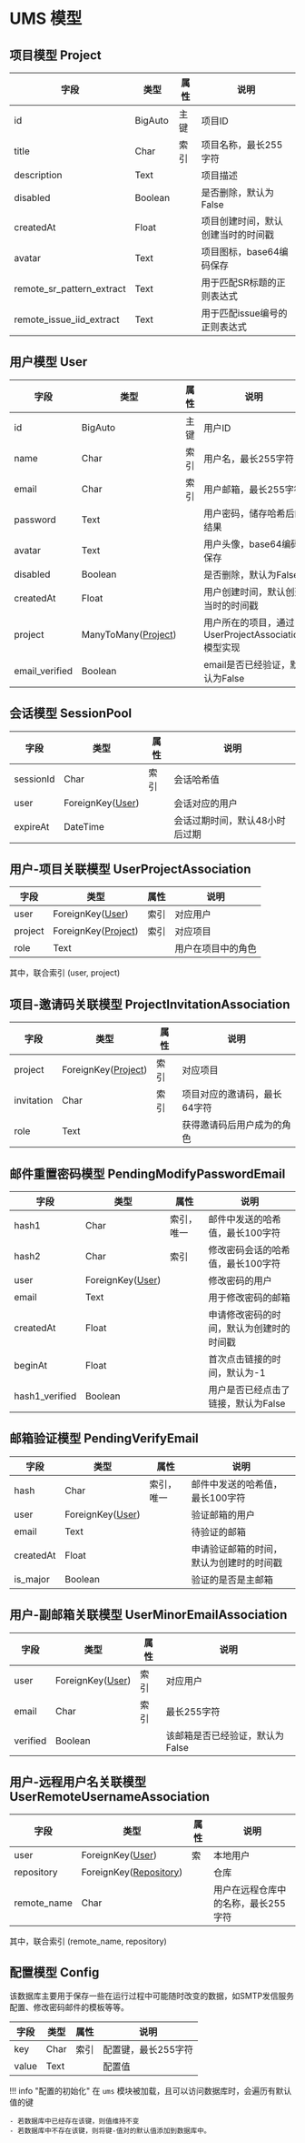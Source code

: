 <style>
    .md-nav--secondary>ul>li>nav>ul>li>nav {
        display: none;
    }
</style>

# UMS 模型 


## 项目模型 Project

|字段|类型|属性|说明|
|-|-|-|-|
|id |BigAuto |主键|项目ID|
|title |Char |索引|项目名称，最长255字符|
|description |Text ||项目描述|
|disabled |Boolean| |是否删除，默认为False|
|createdAt |Float| |项目创建时间，默认创建当时的时间戳|
|avatar |Text| |项目图标，base64编码保存|
|remote_sr_pattern_extract|Text||用于匹配SR标题的正则表达式|
|remote_issue_iid_extract|Text||用于匹配issue编号的正则表达式|



## 用户模型 User

|字段|类型|属性|说明|
|-|-|-|-|
|id |BigAuto |主键|用户ID|
|name |Char |索引|用户名，最长255字符|
|email |Char |索引|用户邮箱，最长255字符|
|password |Text ||用户密码，储存哈希后的结果|
|avatar |Text| |用户头像，base64编码保存|
|disabled |Boolean ||是否删除，默认为False|
|createdAt |Float| |用户创建时间，默认创建当时的时间戳|
|project |ManyToMany([Project](#project))| |用户所在的项目，通过UserProjectAssociation模型实现|
|email_verified |Boolean ||email是否已经验证，默认为False|


## 会话模型 SessionPool
|字段|类型|属性|说明|
|-|-|-|-|
|sessionId |Char|索引 |会话哈希值|
|user |ForeignKey([User](#user))||会话对应的用户|
|expireAt |DateTime| |会话过期时间，默认48小时后过期|



## 用户-项目关联模型 UserProjectAssociation

|字段|类型|属性|说明|
|-|-|-|-|
|user |ForeignKey([User](#user))|索引|对应用户|
|project |ForeignKey([Project](#project))|索引|对应项目|
|role |Text ||用户在项目中的角色|

其中，联合索引 (user, project)


## 项目-邀请码关联模型 ProjectInvitationAssociation
|字段|类型|属性|说明|
|-|-|-|-|
|project |ForeignKey([Project](#project))|索引|对应项目|
|invitation |Char|索引 |项目对应的邀请码，最长64字符|
|role |Text ||获得邀请码后用户成为的角色|


## 邮件重置密码模型 PendingModifyPasswordEmail
|字段|类型|属性|说明|
|-|-|-|-|
|hash1 |Char |索引， 唯一|邮件中发送的哈希值，最长100字符|
|hash2 |Char |索引|修改密码会话的哈希值，最长100字符|
|user |ForeignKey([User](#user))||修改密码的用户|
|email |Text ||用于修改密码的邮箱|
|createdAt |Float ||申请修改密码的时间，默认为创建时的时间戳|
|beginAt |Float| |首次点击链接的时间，默认为-1|
|hash1_verified |Boolean ||用户是否已经点击了链接，默认为False|


## 邮箱验证模型 PendingVerifyEmail
|字段|类型|属性|说明|
|-|-|-|-|
|hash |Char |索引， 唯一|邮件中发送的哈希值，最长100字符|
|user |ForeignKey([User](#user))||验证邮箱的用户|
|email |Text ||待验证的邮箱|
|createdAt |Float ||申请验证邮箱的时间，默认为创建时的时间戳|
|is_major |Boolean ||验证的是否是主邮箱|


## 用户-副邮箱关联模型 UserMinorEmailAssociation
|字段|类型|属性|说明|
|-|-|-|-|
|user |ForeignKey([User](#user))|索引|对应用户|
|email |Char |索引|最长255字符|
|verified |Boolean ||该邮箱是否已经验证，默认为False|

## 用户-远程用户名关联模型 UserRemoteUsernameAssociation
|字段|类型|属性|说明|
|-|-|-|-|
|user|ForeignKey([User](#user))|索|本地用户|
|repository|ForeignKey([Repository](../rdts/#Repository))||仓库|
|remote_name|Char||用户在远程仓库中的名称，最长255字符|

其中，联合索引 (remote_name, repository)

## 配置模型 Config

该数据库主要用于保存一些在运行过程中可能随时改变的数据，如SMTP发信服务配置、修改密码邮件的模板等等。

|字段|类型|属性|说明|
|-|-|-|-|
|key|Char|索引|配置键，最长255字符|
|value|Text||配置值|

!!! info "配置的初始化"
    在 `ums` 模块被加载，且可以访问数据库时，会遍历有默认值的键
    
    - 若数据库中已经存在该键，则值维持不变
    - 若数据库中不存在该键，则将键-值对的默认值添加到数据库中。
    



